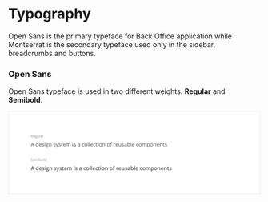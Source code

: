# Typography

Open Sans is the primary typeface for Back Office application while Montserrat is the secondary typeface used only in the sidebar, breadcrumbs and buttons.

### Open Sans

Open Sans typeface is used in two different weights: **Regular** and **Semibold**.

![](/assets/foundations/typography-open-sans-weight.png)

